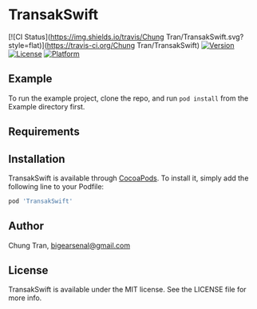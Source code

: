 # TransakSwift

[![CI Status](https://img.shields.io/travis/Chung Tran/TransakSwift.svg?style=flat)](https://travis-ci.org/Chung Tran/TransakSwift)
[![Version](https://img.shields.io/cocoapods/v/TransakSwift.svg?style=flat)](https://cocoapods.org/pods/TransakSwift)
[![License](https://img.shields.io/cocoapods/l/TransakSwift.svg?style=flat)](https://cocoapods.org/pods/TransakSwift)
[![Platform](https://img.shields.io/cocoapods/p/TransakSwift.svg?style=flat)](https://cocoapods.org/pods/TransakSwift)

## Example

To run the example project, clone the repo, and run `pod install` from the Example directory first.

## Requirements

## Installation

TransakSwift is available through [CocoaPods](https://cocoapods.org). To install
it, simply add the following line to your Podfile:

```ruby
pod 'TransakSwift'
```

## Author

Chung Tran, bigearsenal@gmail.com

## License

TransakSwift is available under the MIT license. See the LICENSE file for more info.
